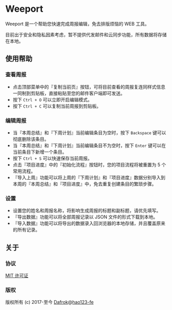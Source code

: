 # Weeport

Weeport 是一个帮助您快速完成周报编辑，免去排版烦恼的 WEB 工具。

目前出于安全和隐私因素考虑，暂不提供代发邮件和云同步功能，所有数据将存储在本地。

## 使用帮助

### 查看周报

- 点击顶部菜单中的『复制当前页』按钮，可将目前查看的周报复连同样式信息一同制到剪贴板，直接粘贴至您的邮件客户端即可发送。
- 按下 `Ctrl + O` 可以立即开启编辑模式。
- 按下 `Ctrl + C` 可以复制当前周报到剪贴板。

### 编辑周报

- 当『本周总结』和『下周计划』当前编辑条目为空时，按下 `Backspace` 键可以彻底删除该条目。
- 当『本周总结』和『下周计划』当前编辑条目不为空时，按下 `Enter` 键可以在当前条目下新增一个条目。
- 按下 `Ctrl + S` 可以快速保存当前周报。
- 点击『项目进度』中的『初始化流程』按钮时，您的项目流程将被重置为 5 个常用流程。
- 『导入上周』功能可以将上周的『下周计划』和『项目进度』数据分别导入到本周的『本周总结』和『项目进度』中，免去重复创建条目的繁琐步骤。

### 设置

- 设置您的姓名和周报名称，将影响生成周报的标题和副标题，请优先填写。
- 『导出数据』功能可以将全部周报记录以 JSON 文件的形式下载到本地。
- 『导入数据』功能可以将导出的数据录入回浏览器的本地存储，并且覆盖原来的所有记录。

## 关于

### 协议

[MIT 许可证](https://opensource.org/licenses/MIT)

### 版权

版权所有 (c) 2017-至今 [Dafrok](https://github.com/Dafrok)@[hao123-fe](https://github.com/hao123-fe)